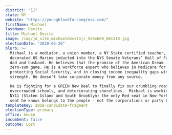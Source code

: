 ```yaml
---
district: "11"
state: NY
website: "https://youngbloodforcongress.com/"
firstName: Michael
lastName: Devito
title: Michael Devito
image: /img/jd_site_michaeldevitojr_550x600_061318.jpg
electionDate: "2018-06-26"
blurb: >-
  Michael is a mediator, a union member, a NY State certified teacher, a
  decorated US Marine inducted into the NYS Senate Veterans’ Hall of Fame,and a
  dad and husband. He believes that the promise of the American Dream is not a
  zero-sum game. He is a workforce expert who believes in Medicare for All,
  protecting Social Security, and in closing income inequality gaps with union
  strength. He doesn't take corporate money from any source. 

  He is fighting for a GREEN New Deal to finally fix our crumbling roads,
  overcrowded schools, and deteriorating shorelines.  Michael is working to flip
  NY11 (Staten Island and South Brooklyn) the only Red seat in New York City, a
  seat he knows belongs to the people - not the corporations or party bosses.
templateKey: 2018-candidate-fragment
electionType: primary
office: house
incumbent: false
outcome: Lost
---
```

